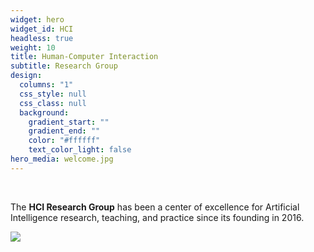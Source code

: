 ```yaml
---
widget: hero
widget_id: HCI
headless: true
weight: 10
title: Human-Computer Interaction
subtitle: Research Group
design:
  columns: "1"
  css_style: null
  css_class: null
  background:
    gradient_start: ""
    gradient_end: ""
    color: "#ffffff"
    text_color_light: false
hero_media: welcome.jpg
---
```

<br>

The **HCI Research Group** has been a center of excellence for Artificial Intelligence research, teaching, and practice since its founding in 2016.

![](titel_illustration.png)